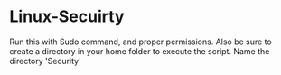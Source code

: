 # Linux-Secuirty
Run this with Sudo command, and proper permissions. Also be sure to create a directory in your home folder to execute the script. Name the directory 'Security'
